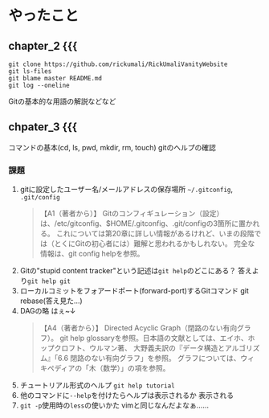 # やったこと

## chapter_2 {{{
```shell
git clone https://github.com/rickumali/RickUmaliVanityWebsite
git ls-files
git blame master README.md
git log --oneline
```

Gitの基本的な用語の解説などなど

<!-- }}} -->

## chpater_3 {{{

コマンドの基本(cd, ls, pwd, mkdir, rm, touch)
gitのヘルプの確認


### 課題

1. gitに設定したユーザー名/メールアドレスの保存場所
    `~/.gitconfig`, `.git/config`
    > 【A1（著者から）】
    > Gitのコンフィギュレーション（設定）は、/etc/gitconfig、$HOME/.gitconfig、.git/configの3箇所に置かれる。
    > これについては第20章に詳しい情報があるけれど、いまの段階では（とくにGitの初心者には）難解と思われるかもしれない。
    > 完全な情報は、git config helpを参照。
2. Gitの"stupid content tracker"という記述は`git help`のどこにある？
    答えより`git help git`
3. ローカルコミットをフォアードポート(forward-port)するGitコマンド
    git rebase(答え見た…)
4. DAGの略
    はぇ~↓
    > 【A4（著者から）】
    > Directed Acyclic Graph（閉路のない有向グラフ）。
    > git help glossaryを参照。日本語の文献としては、エイホ、ホップクロフト、ウルマン著、
    > 大野義夫訳の『データ構造とアルゴリズム』「6.6 閉路のない有向グラフ」を参照。
    > グラフについては、ウィキペディアの「木（数学）」の項を参照。
5. チュートリアル形式のヘルプ
    `git help tutorial`
6. 他のコマンドに`--help`を付けたらヘルプは表示されるか
    表示される
7. `git -p`使用時の`less`の使いかた
    vimと同じなんだよなぁ……

<!-- }}} -->
